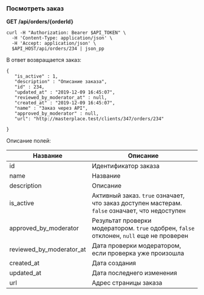 ### Посмотреть заказ

**GET /api/orders/{orderId}**
```
curl -H "Authorization: Bearer $API_TOKEN" \
  -H 'Content-Type: application/json' \
  -H 'Accept: application/json' \
  $API_HOST/api/orders/234 | json_pp
```

В ответ возвращается заказ:
```
{
   "is_active" : 1,
   "description" : "Описание заказа",
   "id" : 234,
   "updated_at" : "2019-12-09 16:45:07",
   "reviewed_by_moderator_at" : null,
   "created_at" : "2019-12-09 16:45:07",
   "name" : "Заказ через API",
   "approved_by_moderator" : null,
   "url": "http://masterplace.test/clients/347/orders/234"

}
```

Описание полей:

| Название | Описание |
|----------|----------|
| id | Идентификатор заказа |
| name | Название |
| description | Описание |
| is_active | Активный заказ. `true` означает, что заказ доступен мастерам. `false` означает, что недоступен |
| approved_by_moderator | Результат проверки модератором. `true` одобрен, `false` отклонен, `null` еще не проверен |
| reviewed_by_moderator_at | Дата проверки модератором, если проверка уже произошла |
| created_at | Дата создания |
| updated_at | Дата последнего изменения |
| url | Адрес страницы заказа |
